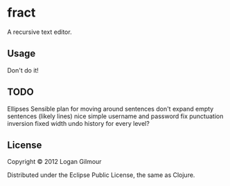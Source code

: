 # fract

A recursive text editor.

## Usage

Don't do it!

## TODO

Ellipses
Sensible plan for moving around sentences
don't expand empty sentences (likely lines)
nice simple username and password
fix punctuation inversion
fixed width
undo history for every level?

## License

Copyright © 2012 Logan Gilmour

Distributed under the Eclipse Public License, the same as Clojure.
